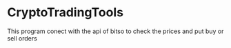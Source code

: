 # CryptoTradingTools
This program conect with the api of bitso to check the prices and put buy or sell orders
